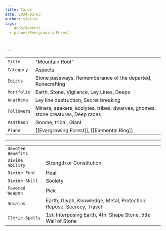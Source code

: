 ```yaml
---
title: Tarov
date: 2024-02-03
author: sfakias
tags:
  - gods/Aspects
  - planes/Evergrowing Forest



---
```

| | |
| --- | --- |
| `Title` | "Mountain Root" |
| `Category` | Aspects |
| `Edicts` | Stone passways, Rememberance of the departed, Runecrafting |
| `Portfolio` | Earth, Stone, Vigilance, Ley Lines, Deeps |
| `Anathema` | Ley line destruction, Secret breaking |
| `Followers` | Miners, seekers, acolytes, tribes, dwarves, gnomes, stone creatures, Deep races |
| `Pantheon` | Gnome, tribal, Giant |
| `Plane` | [[Evergrowing Forest]], [[Elemental Ring]] |

---
| | |
| --- | --- |
| `Devotee Benefits` |
| `Divine Ability` | Strength or Constitution |
| `Divine Font` | Heal |
| `Divine Skill` | Society |
| `Favored Weapon` | Pick |
| `Domains` | Earth, Glyph, Knowledge, Metal, Protection, Repose, Secrecy, Travel |
| `Cleric Spells` | 1st: Interposing Earth, 4th: Shape Stone, 5th: Wall of Stone |
